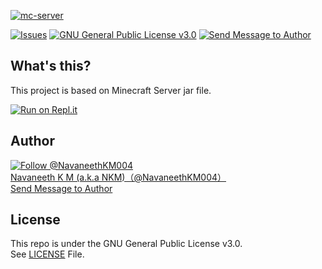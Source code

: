 [![mc-server](https://github-readme-stats.vercel.app/api/pin/?username=navaneethkm004&repo=mc-server&theme=dark)](https://github.com/navaneethkm004/mc-server)<br/>

[![Issues](https://img.shields.io/github/issues/navaneethkm004/mc-server?maxAge=3600, "Issues")](https://github.com/navaneethkm004/mc-server/issues) [![GNU General Public License v3.0](https://img.shields.io/badge/License-GPLv3-blue.svg?maxAge=3600, "License")](https://github.com/navaneethkm004/mc-server/blob/master/LICENSE) [![Send Message to Author](https://img.shields.io/static/v1?style=flat&logo=twitter&label=Message&color=1da1f2&link=https%3A%2F%2Ftwitter.com%2Fmessages%2Fcompose%3Frecipient_id%714816987336089600&link=https%3A%2F%2Ftwitter.com%2Fmessages%2Fcompose%3Frecipient_id%714816987336089600&message=%40NavaneethKM004&maxAge=3600, "Send Message to Author")](https://twitter.com/messages/compose?recipient_id=714816987336089600)<br>

## What's this?
This project is based on Minecraft Server jar file. 

[![Run on Repl.it](https://repl.it/badge/github/navaneethkm004/mc-server)](https://repl.it/github/navaneethkm004/mc-server)

## Author

[![Follow @NavaneethKM004](https://img.shields.io/twitter/follow/NavaneethKM004?label=Follow&style=social&maxAge=3600, "Follow")](https://twitter.com/intent/follow?screen_name=NavaneethKM004)<br>
[Navaneeth K M (a.k.a NKM)（@NavaneethKM004）](https://twitter.com/NavaneethKM004)<br>
[Send Message to Author](https://twitter.com/messages/compose?recipient_id=714816987336089600)

## License

This repo is under the GNU General Public License v3.0.<br>
See [LICENSE](https://github.com/navaneethkm004/mc-server/blob/master/LICENSE) File.
